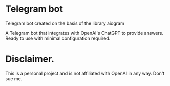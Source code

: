 # Telegram bot 

Telegram bot created on the basis of the library aiogram

A Telegram bot that integrates with OpenAI's ChatGPT to provide answers. Ready to use with minimal configuration required.<br>

# Disclaimer.
This is a personal project and is not affiliated with OpenAI in any way. Don't sue me.
